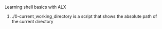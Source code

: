Learning shell basics with ALX
1) ./0-current_working_directory is a script that shows the absolute path of the current directory
